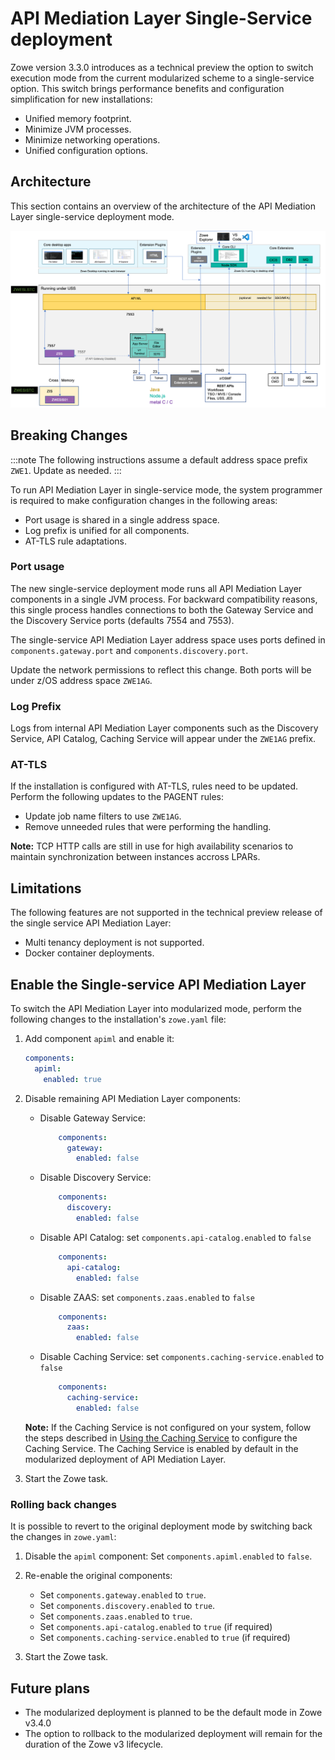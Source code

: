 # API Mediation Layer Single-Service deployment

Zowe version 3.3.0 introduces as a technical preview the option to switch execution mode from the current modularized scheme to a single-service option.
This switch <!--"Execution of xyz though the Monulith method ..."-->brings performance benefits and configuration simplification for new installations:

* Unified memory footprint. <!--Please add the benefit of this. -->
* Minimize JVM processes.
* Minimize networking operations.
* Unified configuration options.

## Architecture

This section contains an overview of the architecture of the API Mediation Layer single-service deployment mode.

![Zowe API ML Single-service Architecture Diagram](../../images/common/zowe-architecture-apiml-single-service.png)
<!-- TODO
Diagram
Data flows
Use the example from the current architecture diagram?
 -->

## Breaking Changes

:::note
The following instructions assume a default address space prefix `ZWE1`. Update as needed.
:::

To run API Mediation Layer in single-service mode, the system programmer is required to make configuration changes in the following areas:

* Port usage is shared in a single address space. <!-- I think we should remove "is shared in a single address spece" as this information should be detailed in the corresponding section below.-->
* Log prefix is unified for all components. <!--Similarly, "is unified for all components" should be explained in the corresponding section. -->
* AT-TLS rule adaptations.

### Port usage

The new single-service deployment mode runs all API Mediation Layer components in a single JVM process. <!-- Please add a single sentence about the benefit of using a single JVM process.-->For backward compatibility reasons, this single process handles connections to both the Gateway Service and the Discovery Service ports (defaults 7554 and 7553).

The single-service API Mediation Layer address space uses ports defined in `components.gateway.port` and `components.discovery.port`.

Update the network permissions to reflect this change. Both ports will be under z/OS address space `ZWE1AG`. <!-- Can we please include a codeblock example of this configuration? -->

### Log Prefix

Logs from internal API Mediation Layer components such as the Discovery Service, API Catalog, Caching Service will appear under the `ZWE1AG` prefix.
<!-- Can we please include a log example? -->

### AT-TLS

If the installation is configured with AT-TLS, rules need to be updated. Perform the following updates to the PAGENT rules:

* Update job name filters to use `ZWE1AG`.
* Remove unneeded rules that were performing the handling.

<!--We need to include an example of these PAGENT rules configuration -->

**Note:** TCP HTTP calls are still in use for high availability scenarios to maintain synchronization between instances accross LPARs.

## Limitations

The following features are not supported in the technical preview release of the single service API Mediation Layer:

* Multi tenancy deployment is not supported.
* Docker container deployments.

## Enable the Single-service API Mediation Layer

To switch the API Mediation Layer into modularized mode, perform the following changes to the installation's `zowe.yaml` file:

1. Add component `apiml` and enable it: <!-- Please add where specifically in the yaml. -->

    ```yaml
    components:
      apiml:
        enabled: true
    ```

2. Disable remaining API Mediation Layer components:

    * Disable Gateway Service:

        ```yaml
            components:
              gateway:
                enabled: false
        ```

    * Disable Discovery Service:

        ```yaml
            components:
              discovery:
                enabled: false
        ```

    * Disable API Catalog: set `components.api-catalog.enabled` to `false`

        ```yaml
            components:
              api-catalog:
                enabled: false
        ```

    * Disable ZAAS: set `components.zaas.enabled` to `false`

        ```yaml
            components:
              zaas:
                enabled: false
        ```

    * Disable Caching Service: set `components.caching-service.enabled` to `false`

        ```yaml
            components:
              caching-service:
                enabled: false
        ```

    **Note:** If the Caching Service is not configured on your system, follow the steps described in [Using the Caching Service](./api-mediation-caching-service.md) to configure the Caching Service. The Caching Service is enabled by default in the modularized deployment of API Mediation Layer.

3. Start the Zowe task.

### Rolling back changes

It is possible to revert to the original deployment mode by switching back the changes in `zowe.yaml`:

1. Disable the `apiml` component:
    Set `components.apiml.enabled` to `false`.

2. Re-enable the original components:

   * Set `components.gateway.enabled` to `true`.
   * Set `components.discovery.enabled` to `true`.
   * Set `components.zaas.enabled` to `true`.
   * Set `components.api-catalog.enabled` to `true` (if required)
   * Set `components.caching-service.enabled` to `true` (if required)

3. Start the Zowe task.

## Future plans

* The modularized deployment is planned to be the default mode in Zowe v3.4.0
* The option to rollback to the modularized deployment will remain for the duration of the Zowe v3 lifecycle.
